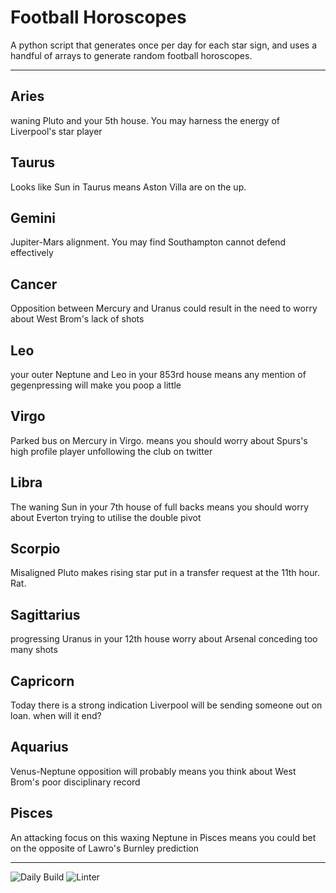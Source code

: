 # Football Horoscopes

A python script that generates once per day for each star sign, and uses a handful of arrays to generate random football horoscopes.

---

<!-- horoscopes_item starts -->
<h2>Aries</h2><p>waning Pluto and your 5th house. You may harness the energy of Liverpool's star player</p><h2>Taurus</h2><p>Looks like Sun in Taurus means Aston Villa are on the up.</p><h2>Gemini</h2><p>Jupiter-Mars alignment. You may find Southampton cannot defend effectively</p><h2>Cancer</h2><p>Opposition between Mercury and Uranus could result in the need to worry about West Brom's lack of shots</p><h2>Leo</h2><p>your outer Neptune and Leo in your 853rd house means any mention of gegenpressing will make you poop a little</p><h2>Virgo</h2><p>Parked bus on Mercury in Virgo. means you should worry about Spurs's high profile player unfollowing the club on twitter</p><h2>Libra</h2><p>The waning Sun in your 7th house of full backs means you should worry about Everton trying to utilise the double pivot</p><h2>Scorpio</h2><p>Misaligned Pluto makes rising star put in a transfer request at the 11th hour. Rat.</p><h2>Sagittarius</h2><p>progressing Uranus in your 12th house worry about Arsenal conceding too many shots</p><h2>Capricorn</h2><p>Today there is a strong indication Liverpool will be sending someone out on loan. when will it end?</p><h2>Aquarius</h2><p>Venus-Neptune opposition will probably means you think about West Brom's poor disciplinary record</p><h2>Pisces</h2><p>An attacking focus on this waxing Neptune in Pisces means you could bet on the opposite of Lawro's Burnley prediction</p>
<!-- horoscopes_item ends -->

---

![Daily Build](https://github.com/MatBenfield/horofootball.thechels.uk/workflows/Daily%20Build/badge.svg) ![Linter](https://github.com/MatBenfield/horofootball.thechels.uk/workflows/Linter/badge.svg)
